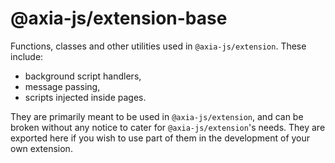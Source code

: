 # @axia-js/extension-base

Functions, classes and other utilities used in `@axia-js/extension`. These include:
- background script handlers,
- message passing,
- scripts injected inside pages.

They are primarily meant to be used in `@axia-js/extension`, and can be broken without any notice to cater for `@axia-js/extension`'s needs. They are exported here if you wish to use part of them in the development of your own extension.

